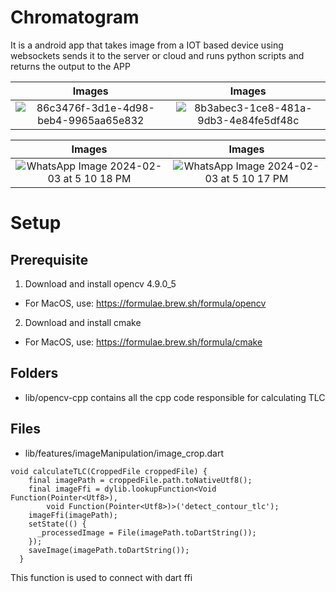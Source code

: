 # Chromatogram
It is a android app that takes image from a IOT based device using websockets 
sends it to the server or cloud and runs python scripts and returns the output to the APP


Images           |  Images
:-------------------------:|:-------------------------:
![86c3476f-3d1e-4d98-beb4-9965aa65e832](https://github.com/dhruvpatidar359/chamber/assets/103873587/6ef5b0c1-1cfc-4c07-b0c1-9836bb8c6a30) |![8b3abec3-1ce8-481a-9db3-4e84fe5df48c](https://github.com/dhruvpatidar359/chamber/assets/103873587/219e849f-214b-4266-a51d-745c26cf2f18)

Images           |  Images
:-------------------------:|:-------------------------:
![WhatsApp Image 2024-02-03 at 5 10 18 PM](https://github.com/dhruvpatidar359/chamber/assets/103873587/2088fa74-01d5-4ad8-b85d-3025e19f4427) |![WhatsApp Image 2024-02-03 at 5 10 17 PM](https://github.com/dhruvpatidar359/chamber/assets/103873587/af437f82-f835-4e08-a552-e444c6dc7956)

# Setup
## Prerequisite
1) Download and install opencv 4.9.0_5
- For MacOS, use: https://formulae.brew.sh/formula/opencv
2) Download and install cmake
- For MacOS, use: https://formulae.brew.sh/formula/cmake

## Folders
- lib/opencv-cpp contains all the cpp code responsible for calculating TLC

## Files
- lib/features/imageManipulation/image_crop.dart
```
void calculateTLC(CroppedFile croppedFile) {
    final imagePath = croppedFile.path.toNativeUtf8();
    final imageFfi = dylib.lookupFunction<Void Function(Pointer<Utf8>),
        void Function(Pointer<Utf8>)>('detect_contour_tlc');
    imageFfi(imagePath);
    setState(() {
      _processedImage = File(imagePath.toDartString());
    });
    saveImage(imagePath.toDartString());
  }
```
This function is used to connect with dart ffi
